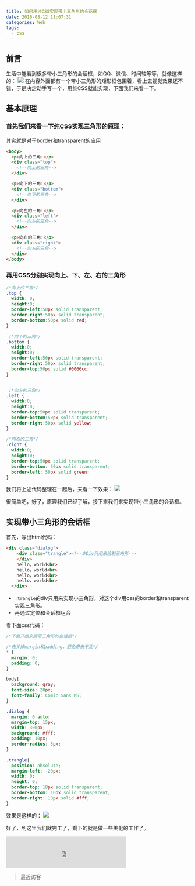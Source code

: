 ```yaml
---
title: 如何用纯CSS实现带小三角形的会话框
date: 2016-08-12 11:07:31
categories: Web
tags: 
  - css
---
```

## 前言
生活中能看到很多带小三角形的会话框，如QQ、微信、时间轴等等，就像这样的：
![](http://ww1.sinaimg.cn/large/873fcdb7gw1f7pm570m9xj209803m74c.jpg)
在内容外面都有一个带小三角形的矩形框包围着，看上去视觉效果还不错，于是决定动手写一个，用纯CSS就能实现，下面我们来看一下。

## 基本原理

### 首先我们来看一下纯CSS实现三角形的原理：

其实就是对于border和transparent的应用
<!--more-->
```html
<body>
  <p>向上的三角:</p>
  <div class="top">
    <!--向上的三角-->
  </div>

  <p>向下的三角:</p>
  <div class="bottom">
    <!--向下的三角-->
  </div>

  <p>向左的三角:</p>
  <div class="left">
    <!--向左的三角-->
  </div>

  <p>向右的三角:</p>
  <div class="right">
    <!--向右的三角-->
  </div>
</body>
```

### 再用CSS分别实现向上、下、左、右的三角形

```css
/*向上的三角*/
.top {
  width: 0; 
  height:0; 
  border-left:50px solid transparent;
  border-right:50px solid transparent;
  border-bottom:50px solid red;
}

 /*向下的三角*/
.bottom {
  width:0; 
  height:0; 
  border-left:50px solid transparent;
  border-right:50px solid transparent;
  border-top:50px solid #0066cc;
}

    
 /*向左的三角*/
.left {
  width:0; 
  height:0; 
  border-top:50px solid transparent;
  border-bottom:50px solid transparent; 
  border-right:50px solid yellow; 
}
   
/*向右的三角*/
.right {
  width:0; 
  height:0; 
  border-top:50px solid transparent;
  border-bottom: 50px solid transparent;
  border-left: 50px solid green;
}
```

我们将上述代码整理在一起后，来看一下效果：
![](http://ww1.sinaimg.cn/large/873fcdb7gw1f7pi5gdhd7j206s0rsq3o.jpg)

很简单吧，好了，原理我们已经了解，接下来我们来实现带小三角形的会话框。

## 实现带小三角形的会话框

首先，写出html代码：
```html
<div class="dialog">
    <div class="trangle"><!--本Div只用来绘制三角形--> 
    </div>
    hello，world<br>
    hello，world<br>
    hello，world<br>
    hello，world<br>
  </div>
```

- `.trangle`的div只用来实现小三角形，对这个div用css的border和transparent实现三角形。
- 再通过定位和会话框组合

看下面css代码：

```css
/*下面开始来画带三角形的会话框*/

/*先关掉margin和padding，避免带来干扰*/
* {
  margin: 0;
  padding: 0;
}

body{
  background: gray;
  font-size: 20px;
  font-family: Comic Sans MS;
}

.dialog {
  margin: 0 auto;
  margin-top: 15px;
  width: 300px;            
  background: #fff;
  padding: 10px;
  border-radius: 5px;
}

.trangle{
  position: absolute;
  margin-left: -20px;
  width: 0;
  height: 0;
  border-top: 10px solid transparent;
  border-bottom: 10px solid transparent;
  border-right: 10px solid #fff;
}
```

效果是这样的：
![](http://ww4.sinaimg.cn/large/873fcdb7gw1f7plr95yzfj20y00goaas.jpg)

好了，到这里我们就完工了，剩下的就是做一些美化的工作了。

<iframe frameborder="no" border="0" marginwidth="0" marginheight="0" width=330 height=86 src="https://music.163.com/outchain/player?type=2&id=28387594&auto=1&height=66"></iframe>

>最近访客

<div class="ds-recent-visitors" data-num-items="28" data-avatar-size="42" id="ds-recent-visitors"></div>
<br>